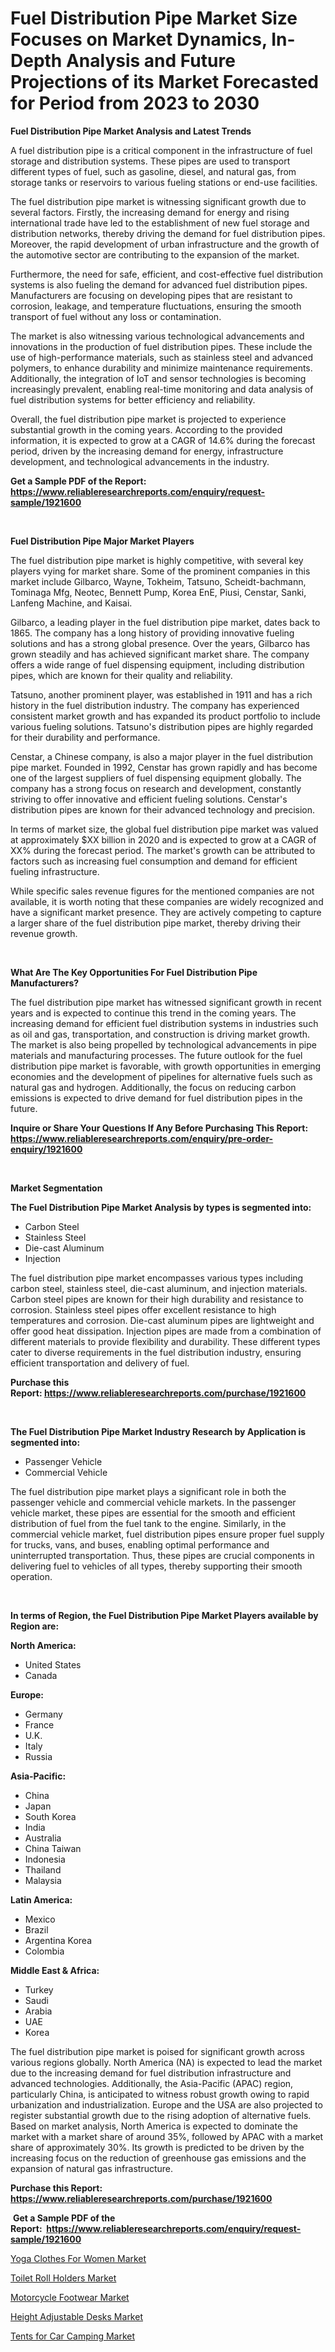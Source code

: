 <p><h1>Fuel Distribution Pipe Market Size Focuses on Market Dynamics, In-Depth Analysis and Future Projections of its Market Forecasted for Period from 2023 to 2030</h1></p><p><strong>Fuel Distribution Pipe Market Analysis and Latest Trends</strong></p>
<p><p>A fuel distribution pipe is a critical component in the infrastructure of fuel storage and distribution systems. These pipes are used to transport different types of fuel, such as gasoline, diesel, and natural gas, from storage tanks or reservoirs to various fueling stations or end-use facilities.</p><p>The fuel distribution pipe market is witnessing significant growth due to several factors. Firstly, the increasing demand for energy and rising international trade have led to the establishment of new fuel storage and distribution networks, thereby driving the demand for fuel distribution pipes. Moreover, the rapid development of urban infrastructure and the growth of the automotive sector are contributing to the expansion of the market.</p><p>Furthermore, the need for safe, efficient, and cost-effective fuel distribution systems is also fueling the demand for advanced fuel distribution pipes. Manufacturers are focusing on developing pipes that are resistant to corrosion, leakage, and temperature fluctuations, ensuring the smooth transport of fuel without any loss or contamination.</p><p>The market is also witnessing various technological advancements and innovations in the production of fuel distribution pipes. These include the use of high-performance materials, such as stainless steel and advanced polymers, to enhance durability and minimize maintenance requirements. Additionally, the integration of IoT and sensor technologies is becoming increasingly prevalent, enabling real-time monitoring and data analysis of fuel distribution systems for better efficiency and reliability.</p><p>Overall, the fuel distribution pipe market is projected to experience substantial growth in the coming years. According to the provided information, it is expected to grow at a CAGR of 14.6% during the forecast period, driven by the increasing demand for energy, infrastructure development, and technological advancements in the industry.</p></p>
<p><strong>Get a Sample PDF of the Report:&nbsp; <a href="https://www.reliableresearchreports.com/enquiry/request-sample/1921600">https://www.reliableresearchreports.com/enquiry/request-sample/1921600</a></strong></p>
<p>&nbsp;</p>
<p><strong>Fuel Distribution Pipe Major Market Players</strong></p>
<p><p>The fuel distribution pipe market is highly competitive, with several key players vying for market share. Some of the prominent companies in this market include Gilbarco, Wayne, Tokheim, Tatsuno, Scheidt-bachmann, Tominaga Mfg, Neotec, Bennett Pump, Korea EnE, Piusi, Censtar, Sanki, Lanfeng Machine, and Kaisai.</p><p>Gilbarco, a leading player in the fuel distribution pipe market, dates back to 1865. The company has a long history of providing innovative fueling solutions and has a strong global presence. Over the years, Gilbarco has grown steadily and has achieved significant market share. The company offers a wide range of fuel dispensing equipment, including distribution pipes, which are known for their quality and reliability.</p><p>Tatsuno, another prominent player, was established in 1911 and has a rich history in the fuel distribution industry. The company has experienced consistent market growth and has expanded its product portfolio to include various fueling solutions. Tatsuno's distribution pipes are highly regarded for their durability and performance.</p><p>Censtar, a Chinese company, is also a major player in the fuel distribution pipe market. Founded in 1992, Censtar has grown rapidly and has become one of the largest suppliers of fuel dispensing equipment globally. The company has a strong focus on research and development, constantly striving to offer innovative and efficient fueling solutions. Censtar's distribution pipes are known for their advanced technology and precision.</p><p>In terms of market size, the global fuel distribution pipe market was valued at approximately $XX billion in 2020 and is expected to grow at a CAGR of XX% during the forecast period. The market's growth can be attributed to factors such as increasing fuel consumption and demand for efficient fueling infrastructure.</p><p>While specific sales revenue figures for the mentioned companies are not available, it is worth noting that these companies are widely recognized and have a significant market presence. They are actively competing to capture a larger share of the fuel distribution pipe market, thereby driving their revenue growth.</p></p>
<p>&nbsp;</p>
<p><strong>What Are The Key Opportunities For Fuel Distribution Pipe Manufacturers?</strong></p>
<p><p>The fuel distribution pipe market has witnessed significant growth in recent years and is expected to continue this trend in the coming years. The increasing demand for efficient fuel distribution systems in industries such as oil and gas, transportation, and construction is driving market growth. The market is also being propelled by technological advancements in pipe materials and manufacturing processes. The future outlook for the fuel distribution pipe market is favorable, with growth opportunities in emerging economies and the development of pipelines for alternative fuels such as natural gas and hydrogen. Additionally, the focus on reducing carbon emissions is expected to drive demand for fuel distribution pipes in the future.</p></p>
<p><strong>Inquire or Share Your Questions If Any Before Purchasing This Report: <a href="https://www.reliableresearchreports.com/enquiry/pre-order-enquiry/1921600">https://www.reliableresearchreports.com/enquiry/pre-order-enquiry/1921600</a></strong></p>
<p>&nbsp;</p>
<p><strong>Market Segmentation</strong></p>
<p><strong>The Fuel Distribution Pipe Market Analysis by types is segmented into:</strong></p>
<p><ul><li>Carbon Steel</li><li>Stainless Steel</li><li>Die-cast Aluminum</li><li>Injection</li></ul></p>
<p><p>The fuel distribution pipe market encompasses various types including carbon steel, stainless steel, die-cast aluminum, and injection materials. Carbon steel pipes are known for their high durability and resistance to corrosion. Stainless steel pipes offer excellent resistance to high temperatures and corrosion. Die-cast aluminum pipes are lightweight and offer good heat dissipation. Injection pipes are made from a combination of different materials to provide flexibility and durability. These different types cater to diverse requirements in the fuel distribution industry, ensuring efficient transportation and delivery of fuel.</p></p>
<p><strong>Purchase this Report:&nbsp;<a href="https://www.reliableresearchreports.com/purchase/1921600">https://www.reliableresearchreports.com/purchase/1921600</a></strong></p>
<p>&nbsp;</p>
<p><strong>The Fuel Distribution Pipe Market Industry Research by Application is segmented into:</strong></p>
<p><ul><li>Passenger Vehicle</li><li>Commercial Vehicle</li></ul></p>
<p><p>The fuel distribution pipe market plays a significant role in both the passenger vehicle and commercial vehicle markets. In the passenger vehicle market, these pipes are essential for the smooth and efficient distribution of fuel from the fuel tank to the engine. Similarly, in the commercial vehicle market, fuel distribution pipes ensure proper fuel supply for trucks, vans, and buses, enabling optimal performance and uninterrupted transportation. Thus, these pipes are crucial components in delivering fuel to vehicles of all types, thereby supporting their smooth operation.</p></p>
<p>&nbsp;</p>
<p><strong>In terms of Region, the Fuel Distribution Pipe Market Players available by Region are:</strong></p>
<p>
    <p> <strong> North America: </strong>
        <ul>
            <li>United States</li>
            <li>Canada</li>
        </ul>
        </p> 
    <p> <strong> Europe: </strong>
        <ul>
            <li>Germany</li>
            <li>France</li>
            <li>U.K.</li>
            <li>Italy</li>
            <li>Russia</li>
        </ul>
        </p> 
    <p> <strong> Asia-Pacific: </strong>
        <ul>
            <li>China</li>
            <li>Japan</li>
            <li>South Korea</li>
            <li>India</li>
            <li>Australia</li>
            <li>China Taiwan</li>
            <li>Indonesia</li>
            <li>Thailand</li>
            <li>Malaysia</li>
        </ul>
        </p> 
    <p> <strong> Latin America: </strong>
        <ul>
            <li>Mexico</li>
            <li>Brazil</li>
            <li>Argentina Korea</li>
            <li>Colombia</li>
        </ul>
        </p> 
    <p> <strong> Middle East & Africa: </strong>
        <ul>
            <li>Turkey</li>
            <li>Saudi</li>
            <li>Arabia</li>
            <li>UAE</li>
            <li>Korea</li>
        </ul>
    </p>
    </p>
<p><p>The fuel distribution pipe market is poised for significant growth across various regions globally. North America (NA) is expected to lead the market due to the increasing demand for fuel distribution infrastructure and advanced technologies. Additionally, the Asia-Pacific (APAC) region, particularly China, is anticipated to witness robust growth owing to rapid urbanization and industrialization. Europe and the USA are also projected to register substantial growth due to the rising adoption of alternative fuels. Based on market analysis, North America is expected to dominate the market with a market share of around 35%, followed by APAC with a market share of approximately 30%. Its growth is predicted to be driven by the increasing focus on the reduction of greenhouse gas emissions and the expansion of natural gas infrastructure.</p></p>
<p><strong>Purchase this Report: <a href="https://www.reliableresearchreports.com/purchase/1921600">https://www.reliableresearchreports.com/purchase/1921600</a></strong></p>
<p>&nbsp;<strong>Get a Sample PDF of the Report:&nbsp;&nbsp;<a href="https://www.reliableresearchreports.com/enquiry/request-sample/1921600">https://www.reliableresearchreports.com/enquiry/request-sample/1921600</a></strong></p>
<p><strong></strong></p>
<p><p><a href="https://medium.com/@jonatanjast6362/yoga-clothes-for-women-market-the-key-to-successful-business-strategy-forecast-till-2030-9ac50be6a0f8">Yoga Clothes For Women Market</a></p><p><a href="https://medium.com/@joanacasper19/toilet-roll-holders-market-size-and-market-trends-complete-industry-overview-2023-to-2030-07dd366811cb">Toilet Roll Holders Market</a></p><p><a href="https://medium.com/@cierrahayes645/motorcycle-footwear-market-competitive-analysis-market-trends-and-forecast-to-2030-79c6f69f945f">Motorcycle Footwear Market</a></p><p><a href="https://medium.com/@reyeshowell655/height-adjustable-desks-market-research-report-its-history-and-forecast-2023-to-2030-a0aaf81be09f">Height Adjustable Desks Market</a></p><p><a href="https://medium.com/@fosterfahey1016/tents-for-car-camping-market-insight-market-trends-growth-forecasted-from-2023-to-2030-cd2234cb295a">Tents for Car Camping Market</a></p></p>